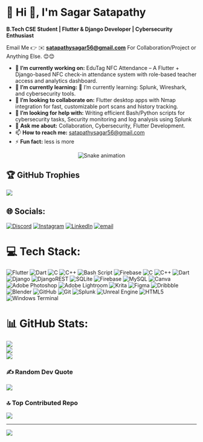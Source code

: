 # 💫 Hi 👋, I'm Sagar Satapathy
**B.Tech CSE Student | Flutter & Django Developer | Cybersecurity Enthusiast**

Email Me 👉 ✉️ **satapathysagar56@gmail.com** For Collaboration/Project or Anything Else. 😊😊

- 🔭 **I’m currently working on:** EduTag NFC Attendance – A Flutter + Django-based NFC check-in attendance system with role-based teacher access and analytics dashboard.
- 🌱 **I’m currently learning:** 🌱 I’m currently learning: Splunk, Wireshark, and cybersecurity tools.
- 👯 **I’m looking to collaborate on:** Flutter desktop apps with Nmap integration for fast, customizable port scans and history tracking.
- 🤔 **I’m looking for help with:** Writing efficient Bash/Python scripts for cybersecurity tasks, Security monitoring and log analysis using Splunk
- 💬 **Ask me about:** Collaboration, Cybersecurity, Flutter Development.
- 📫 **How to reach me:** satapathysagar56@gmail.com
- ⚡ **Fun fact:** less is more
  
<div align="center">
  <img src="https://profile-readme-generator.com/assets/snake.svg" alt="Snake animation" />
</div>

## 🏆 GitHub Trophies
![](https://github-profile-trophy.vercel.app/?username=sagarspt01&theme=radical&no-frame=false&no-bg=true&margin-w=4)

## 🌐 Socials:
[![Discord](https://img.shields.io/badge/Discord-%237289DA.svg?logo=discord&logoColor=white)](https://discord.gg/users/1172745397047935080) [![Instagram](https://img.shields.io/badge/Instagram-%23E4405F.svg?logo=Instagram&logoColor=white)](https://instagram.com/sagar_spt01) [![LinkedIn](https://img.shields.io/badge/LinkedIn-%230077B5.svg?logo=linkedin&logoColor=white)](https://www.linkedin.com/in/sagar-satapathy-500223270/) [![email](https://img.shields.io/badge/Email-D14836?logo=gmail&logoColor=white)](mailto:satapathysagar56@gmail.com) 

# 💻 Tech Stack:
![Flutter](https://img.shields.io/badge/Flutter-%2302569B.svg?style=for-the-badge&logo=Flutter&logoColor=white) ![Dart](https://img.shields.io/badge/dart-%230175C2.svg?style=for-the-badge&logo=dart&logoColor=white) ![C](https://img.shields.io/badge/c-%2300599C.svg?style=for-the-badge&logo=c&logoColor=white) ![C++](https://img.shields.io/badge/c++-%2300599C.svg?style=for-the-badge&logo=c%2B%2B&logoColor=white) ![Bash Script](https://img.shields.io/badge/bash_script-%23121011.svg?style=for-the-badge&logo=gnu-bash&logoColor=white) ![Firebase](https://img.shields.io/badge/firebase-a08021?style=for-the-badge&logo=firebase&logoColor=ffcd34) ![C](https://img.shields.io/badge/c-%2300599C.svg?style=for-the-badge&logo=c&logoColor=white) ![C++](https://img.shields.io/badge/c++-%2300599C.svg?style=for-the-badge&logo=c%2B%2B&logoColor=white) ![Dart](https://img.shields.io/badge/dart-%230175C2.svg?style=for-the-badge&logo=dart&logoColor=white) ![Django](https://img.shields.io/badge/django-%23092E20.svg?style=for-the-badge&logo=django&logoColor=white) ![DjangoREST](https://img.shields.io/badge/DJANGO-REST-ff1709?style=for-the-badge&logo=django&logoColor=white&color=ff1709&labelColor=gray) ![SQLite](https://img.shields.io/badge/sqlite-%2307405e.svg?style=for-the-badge&logo=sqlite&logoColor=white) ![Firebase](https://img.shields.io/badge/firebase-a08021?style=for-the-badge&logo=firebase&logoColor=ffcd34) ![MySQL](https://img.shields.io/badge/mysql-4479A1.svg?style=for-the-badge&logo=mysql&logoColor=white) ![Canva](https://img.shields.io/badge/Canva-%2300C4CC.svg?style=for-the-badge&logo=Canva&logoColor=white) ![Adobe Photoshop](https://img.shields.io/badge/adobe%20photoshop-%2331A8FF.svg?style=for-the-badge&logo=adobe%20photoshop&logoColor=white) ![Adobe Lightroom](https://img.shields.io/badge/Adobe%20Lightroom-31A8FF.svg?style=for-the-badge&logo=Adobe%20Lightroom&logoColor=white) ![Krita](https://img.shields.io/badge/Krita-203759?style=for-the-badge&logo=krita&logoColor=EEF37B) ![Figma](https://img.shields.io/badge/figma-%23F24E1E.svg?style=for-the-badge&logo=figma&logoColor=white) ![Dribbble](https://img.shields.io/badge/Dribbble-EA4C89?style=for-the-badge&logo=dribbble&logoColor=white) ![Blender](https://img.shields.io/badge/blender-%23F5792A.svg?style=for-the-badge&logo=blender&logoColor=white) ![GitHub](https://img.shields.io/badge/github-%23121011.svg?style=for-the-badge&logo=github&logoColor=white) ![Git](https://img.shields.io/badge/git-%23F05033.svg?style=for-the-badge&logo=git&logoColor=white) ![Splunk](https://img.shields.io/badge/splunk-%23000000.svg?style=for-the-badge&logo=splunk&logoColor=white) ![Unreal Engine](https://img.shields.io/badge/unrealengine-%23313131.svg?style=for-the-badge&logo=unrealengine&logoColor=white) ![HTML5](https://img.shields.io/badge/html5-%23E34F26.svg?style=for-the-badge&logo=html5&logoColor=white) ![Windows Terminal](https://img.shields.io/badge/Windows%20Terminal-%234D4D4D.svg?style=for-the-badge&logo=windows-terminal&logoColor=white)
# 📊 GitHub Stats:
![](https://github-readme-stats.vercel.app/api?username=sagarspt01&theme=dark&hide_border=false&include_all_commits=true&count_private=false)<br/>
![](https://nirzak-streak-stats.vercel.app/?user=sagarspt01&theme=dark&hide_border=false)<br/>
![](https://github-readme-stats.vercel.app/api/top-langs/?username=sagarspt01&theme=dark&hide_border=false&include_all_commits=true&count_private=false&layout=compact)

### ✍️ Random Dev Quote
![](https://quotes-github-readme.vercel.app/api?type=horizontal&theme=radical)

### 🔝 Top Contributed Repo
![](https://github-contributor-stats.vercel.app/api?username=sagarspt01&limit=5&theme=dark&combine_all_yearly_contributions=true)

---
[![](https://visitcount.itsvg.in/api?id=sagarspt01&icon=0&color=0)](https://visitcount.itsvg.in)

<!-- Proudly created with GPRM ( https://gprm.itsvg.in ) -->

